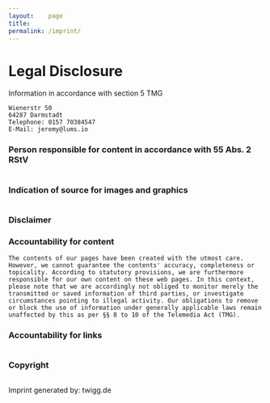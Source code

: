 ```yaml
---
layout:    page
title:     
permalink: /imprint/
---
```






# Legal Disclosure
Information in accordance with section 5 TMG

```Jeremy Ondrey 
Wienerstr 50
64287 Darmstadt
Telephone: 0157 70384547
E-Mail: jeremy@lums.io
```


### Person responsible for content in accordance with 55 Abs. 2 RStV

```Jeremy Ondrey
```

### Indication of source for images and graphics

```Benjamin Weber (various projects)
```

### Disclaimer

### Accountability for content
```The contents of our pages have been created with the utmost care. However, we cannot guarantee the contents' accuracy, completeness or topicality. According to statutory provisions, we are furthermore responsible for our own content on these web pages. In this context, please note that we are accordingly not obliged to monitor merely the transmitted or saved information of third parties, or investigate circumstances pointing to illegal activity. Our obligations to remove or block the use of information under generally applicable laws remain unaffected by this as per §§ 8 to 10 of the Telemedia Act (TMG).```

### Accountability for links
```Responsibility for the content of external links (to web pages of third parties) lies solely with the operators of the linked pages. No violations were evident to us at the time of linking. Should any legal infringement become known to us, we will remove the respective link immediately.
```

### Copyright
```Our web pages and their contents are subject to German copyright law. Unless expressly permitted by law (§ 44a et seq. of the copyright law), every form of utilizing, reproducing or processing works subject to copyright protection on our web pages requires the prior consent of the respective owner of the rights. Individual reproductions of a work are allowed only for private use, so must not serve either directly or indirectly for earnings. Unauthorized utilization of copyrighted works is punishable (§ 106 of the copyright law).
```

Imprint generated by: twigg.de
